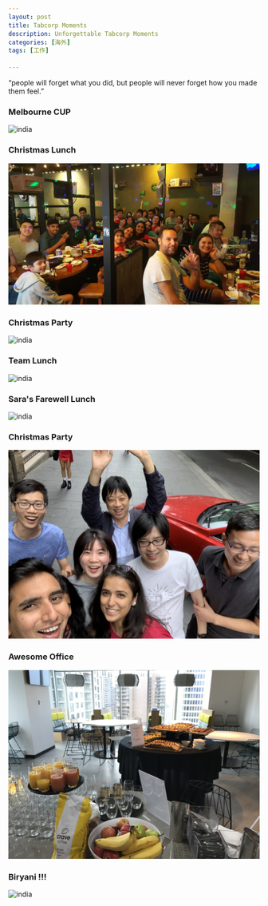 ```yaml
---
layout: post
title: Tabcorp Moments
description: Unforgettable Tabcorp Moments
categories: [海外]
tags: [工作]

---
```


“people will forget what you did, but people will never forget how you made them feel.”

### Melbourne CUP

![india](/assets/image/tab/1.jpeg)
<br />

### Christmas Lunch

![india](/assets/image/tab/3.jpeg)


### Christmas Party

![india](/assets/image/tab/6.jpeg)

### Team Lunch

![india](/assets/image/tab/7.jpeg)

### Sara's Farewell Lunch

![india](/assets/image/tab/5.jpeg)

### Christmas Party

![india](/assets/image/tab/4.jpeg)

### Awesome Office 

![india](/assets/image/tab/10.jpeg)

### Biryani !!!

![india](/assets/image/tab/2.jpeg)

